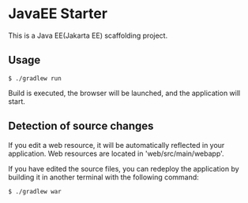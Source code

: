 # JavaEE Starter

This is a Java EE(Jakarta EE) scaffolding project.


## Usage

```
$ ./gradlew run
```

Build is executed, the browser will be launched, and the application will start.


## Detection of source changes

If you edit a web resource, it will be automatically reflected in your application.
Web resources are located in 'web/src/main/webapp'.


If you have edited the source files, you can redeploy the application by building it in another terminal with the following command:

```
$ ./gradlew war
```

